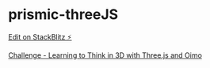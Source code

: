 # prismic-threeJS

[Edit on StackBlitz ⚡️](https://stackblitz.com/edit/vitejs-vite-tau9uz)

[Challenge - Learning to Think in 3D with Three.js and Oimo](https://prismic.io/blog/tutorial-threejs-oimo)

